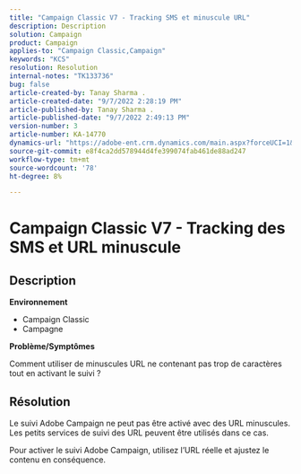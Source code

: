 ```yaml
---
title: "Campaign Classic V7 - Tracking SMS et minuscule URL"
description: Description
solution: Campaign
product: Campaign
applies-to: "Campaign Classic,Campaign"
keywords: "KCS"
resolution: Resolution
internal-notes: "TK133736"
bug: false
article-created-by: Tanay Sharma .
article-created-date: "9/7/2022 2:28:19 PM"
article-published-by: Tanay Sharma .
article-published-date: "9/7/2022 2:49:13 PM"
version-number: 3
article-number: KA-14770
dynamics-url: "https://adobe-ent.crm.dynamics.com/main.aspx?forceUCI=1&pagetype=entityrecord&etn=knowledgearticle&id=da90614b-b92e-ed11-9db1-002248086735"
source-git-commit: e8f4ca2dd578944d4fe399074fab461de88ad247
workflow-type: tm+mt
source-wordcount: '78'
ht-degree: 8%

---
```


# Campaign Classic V7 - Tracking des SMS et URL minuscule

## Description


<b>Environnement</b>

- Campaign Classic
- Campagne




<b>Problème/Symptômes</b>

Comment utiliser de minuscules URL ne contenant pas trop de caractères tout en activant le suivi ?


## Résolution


Le suivi Adobe Campaign ne peut pas être activé avec des URL minuscules. Les petits services de suivi des URL peuvent être utilisés dans ce cas.

Pour activer le suivi Adobe Campaign, utilisez l’URL réelle et ajustez le contenu en conséquence.


